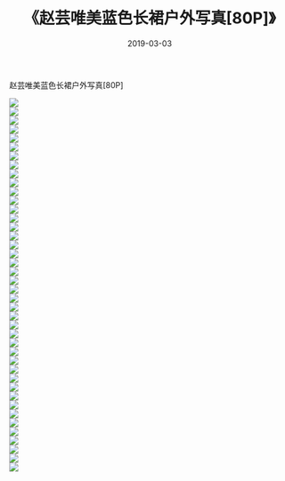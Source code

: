 ﻿---
layout: post
title:  《赵芸唯美蓝色长裙户外写真[80P]》
date:   2019-03-03
img: http://pic.660000.xyz/1:/性感/2019/赵芸唯美蓝色长裙户外写真[80P]/000.jpg
categories: [美女, 清纯, 唯美]
---

赵芸唯美蓝色长裙户外写真[80P]

  ![](http://pic.660000.xyz/1:/性感/2019/赵芸唯美蓝色长裙户外写真[80P]/001.jpg) <br> ![](http://pic.660000.xyz/1:/性感/2019/赵芸唯美蓝色长裙户外写真[80P]/002.jpg) <br> ![](http://pic.660000.xyz/1:/性感/2019/赵芸唯美蓝色长裙户外写真[80P]/003.jpg) <br> ![](http://pic.660000.xyz/1:/性感/2019/赵芸唯美蓝色长裙户外写真[80P]/004.jpg) <br> ![](http://pic.660000.xyz/1:/性感/2019/赵芸唯美蓝色长裙户外写真[80P]/005.jpg) <br> ![](http://pic.660000.xyz/1:/性感/2019/赵芸唯美蓝色长裙户外写真[80P]/006.jpg) <br> ![](http://pic.660000.xyz/1:/性感/2019/赵芸唯美蓝色长裙户外写真[80P]/007.jpg) <br> ![](http://pic.660000.xyz/1:/性感/2019/赵芸唯美蓝色长裙户外写真[80P]/008.jpg) <br> ![](http://pic.660000.xyz/1:/性感/2019/赵芸唯美蓝色长裙户外写真[80P]/009.jpg) <br> ![](http://pic.660000.xyz/1:/性感/2019/赵芸唯美蓝色长裙户外写真[80P]/010.jpg) <br> ![](http://pic.660000.xyz/1:/性感/2019/赵芸唯美蓝色长裙户外写真[80P]/011.jpg) <br> ![](http://pic.660000.xyz/1:/性感/2019/赵芸唯美蓝色长裙户外写真[80P]/012.jpg) <br> ![](http://pic.660000.xyz/1:/性感/2019/赵芸唯美蓝色长裙户外写真[80P]/013.jpg) <br> ![](http://pic.660000.xyz/1:/性感/2019/赵芸唯美蓝色长裙户外写真[80P]/014.jpg) <br> ![](http://pic.660000.xyz/1:/性感/2019/赵芸唯美蓝色长裙户外写真[80P]/015.jpg) <br> ![](http://pic.660000.xyz/1:/性感/2019/赵芸唯美蓝色长裙户外写真[80P]/016.jpg) <br> ![](http://pic.660000.xyz/1:/性感/2019/赵芸唯美蓝色长裙户外写真[80P]/017.jpg) <br> ![](http://pic.660000.xyz/1:/性感/2019/赵芸唯美蓝色长裙户外写真[80P]/018.jpg) <br> ![](http://pic.660000.xyz/1:/性感/2019/赵芸唯美蓝色长裙户外写真[80P]/019.jpg) <br> ![](http://pic.660000.xyz/1:/性感/2019/赵芸唯美蓝色长裙户外写真[80P]/020.jpg) <br> ![](http://pic.660000.xyz/1:/性感/2019/赵芸唯美蓝色长裙户外写真[80P]/021.jpg) <br> ![](http://pic.660000.xyz/1:/性感/2019/赵芸唯美蓝色长裙户外写真[80P]/022.jpg) <br> ![](http://pic.660000.xyz/1:/性感/2019/赵芸唯美蓝色长裙户外写真[80P]/023.jpg) <br> ![](http://pic.660000.xyz/1:/性感/2019/赵芸唯美蓝色长裙户外写真[80P]/024.jpg) <br> ![](http://pic.660000.xyz/1:/性感/2019/赵芸唯美蓝色长裙户外写真[80P]/025.jpg) <br> ![](http://pic.660000.xyz/1:/性感/2019/赵芸唯美蓝色长裙户外写真[80P]/026.jpg) <br> ![](http://pic.660000.xyz/1:/性感/2019/赵芸唯美蓝色长裙户外写真[80P]/027.jpg) <br> ![](http://pic.660000.xyz/1:/性感/2019/赵芸唯美蓝色长裙户外写真[80P]/028.jpg) <br> ![](http://pic.660000.xyz/1:/性感/2019/赵芸唯美蓝色长裙户外写真[80P]/029.jpg) <br> ![](http://pic.660000.xyz/1:/性感/2019/赵芸唯美蓝色长裙户外写真[80P]/030.jpg) <br> ![](http://pic.660000.xyz/1:/性感/2019/赵芸唯美蓝色长裙户外写真[80P]/031.jpg) <br> ![](http://pic.660000.xyz/1:/性感/2019/赵芸唯美蓝色长裙户外写真[80P]/032.jpg) <br> ![](http://pic.660000.xyz/1:/性感/2019/赵芸唯美蓝色长裙户外写真[80P]/033.jpg) <br> ![](http://pic.660000.xyz/1:/性感/2019/赵芸唯美蓝色长裙户外写真[80P]/034.jpg) <br> ![](http://pic.660000.xyz/1:/性感/2019/赵芸唯美蓝色长裙户外写真[80P]/035.jpg) <br> ![](http://pic.660000.xyz/1:/性感/2019/赵芸唯美蓝色长裙户外写真[80P]/036.jpg) <br> ![](http://pic.660000.xyz/1:/性感/2019/赵芸唯美蓝色长裙户外写真[80P]/037.jpg) <br> ![](http://pic.660000.xyz/1:/性感/2019/赵芸唯美蓝色长裙户外写真[80P]/038.jpg) <br> ![](http://pic.660000.xyz/1:/性感/2019/赵芸唯美蓝色长裙户外写真[80P]/039.jpg) <br> ![](http://pic.660000.xyz/1:/性感/2019/赵芸唯美蓝色长裙户外写真[80P]/040.jpg) <br> ![](http://pic.660000.xyz/1:/性感/2019/赵芸唯美蓝色长裙户外写真[80P]/041.jpg) <br> ![](http://pic.660000.xyz/1:/性感/2019/赵芸唯美蓝色长裙户外写真[80P]/042.jpg) <br>